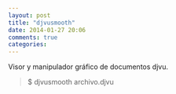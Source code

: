 ```yaml
---
layout: post
title: "djvusmooth"
date: 2014-01-27 20:06
comments: true
categories: 
---
```

Visor y manipulador gráfico de documentos djvu.

>$ djvusmooth archivo.djvu

